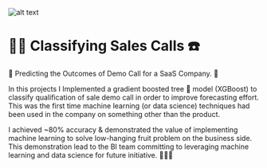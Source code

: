 ![alt text](
       https://github.com/MMBazel/springboard-program/blob/master/0.jpg
      )



# 🕵️‍♀️ Classifying Sales Calls ☎️

💸 Predicting the Outcomes of Demo Call for a SaaS Company. 📱

In this projects I Implemented a gradient boosted tree 🌲 model (XGBoost) to classify qualification of sale demo call in order to improve forecasting effort. This was the first time machine learning (or data science) techniques had been used in the company on something other than the product. 

I achieved ~80% accuracy & demonstrated the value of implementing machine learning to solve low-hanging fruit problem on the business side. This demonstration lead to the BI team committing to leveraging machine learning and data science for future initiative. 🎉💪🏻

